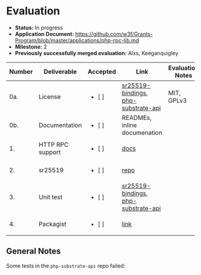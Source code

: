 # Evaluation

- **Status:** In progress
- **Application Document:** https://github.com/w3f/Grants-Program/blob/master/applications/php-rpc-lib.md
- **Milestone:** 2
- **Previously successfully merged evaluation:** Alxs, Keeganquigley

| Number | Deliverable | Accepted | Link | Evaluation Notes |
| ------------- | ------------- | ------------- | ------------- |------------- |
| 0a. | License | <ul><li>[ ] </li></ul> | [sr25519-bindings](https://github.com/gmajor-encrypt/sr25519-bindings/blob/main/LICENSE), [php-substrate-api](https://github.com/gmajor-encrypt/php-substrate-api/blob/master/LICENSE) | MIT, GPLv3 |
| 0b. | Documentation | <ul><li>[ ] </li></ul> | READMEs, inline documenation |
| 1. | HTTP RPC support | <ul><li>[ ] </li></ul> | [docs](https://github.com/gmajor-encrypt/php-substrate-api#rpc) |
| 2. | sr25519 | <ul><li>[ ] </li></ul> | [repo](https://github.com/gmajor-encrypt/sr25519-bindings) |
| 3. | Unit test | <ul><li>[ ] </li></ul> | [sr25519-bindings](https://github.com/gmajor-encrypt/sr25519-bindings/tree/main/test/Crypto/Test), [php-substrate-api](https://github.com/gmajor-encrypt/php-substrate-api/tree/master/test/Rpc) |
| 4. | Packagist | <ul><li>[ ] </li></ul> | [link](https://packagist.org/packages/gmajor/php-substrate-api) |

## General Notes

Some tests in the `php-substrate-api` repo failed:

